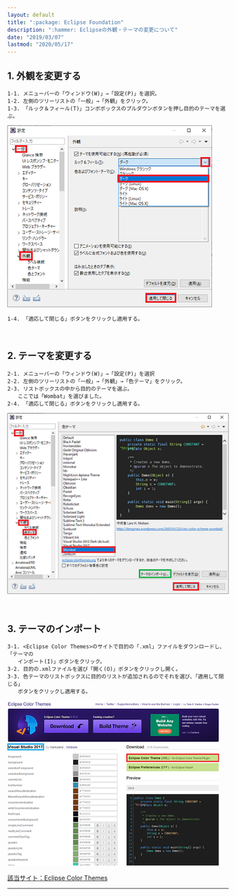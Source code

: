 ```yaml
---
layout: default
title: ":package: Eclipse Foundation"
description: ":hammer: Eclipseの外観・テーマの変更について"
date: "2019/03/07"
lastmod: "2020/05/17"
---
```


## 1. 外観を変更する

    1-1. メニューバーの「ウィンドウ(W)」→「設定(P)」を選択。
    1-2. 左側のツリーリストの「一般」→「外観」をクリック。
    1-3. 「ルック＆フィール(T)」コンボボックスのプルダウンボタンを押し目的のテーマを選ぶ。

 ![1-3](ColorThemes/eclipse1s.png)

    1-4. 「適応して閉じる」ボタンをクリックし適用する。

<br />

## 2. テーマを変更する

    2-1. メニューバーの「ウィンドウ(W)」→「設定(P)」を選択
    2-2. 左側のツリーリストの「一般」→「外観」→「色テーマ」をクリック。
    2-3. リストボックスの中から目的のテーマを選ぶ。
    　　ここでは「Wombat」を選びました。
    2-4. 「適応して閉じる」ボタンをクリックし適用する。

 ![2-3](ColorThemes/eclipse2s.png)

<br />

## 3. テーマのインポート

    3-1. <Eclipse Color Themes>のサイトで目的の「.xml」ファイルをダウンロードし、「テーマの
    　　インポート(I)」ボタンをクリック。
    3-2. 目的の.xmlファイルを選び「開く(O)」ボタンをクリックし開く。
    3-3. 色テーマのリストボックスに目的のリストが追加されるのでそれを選び、「適用して閉じる」
    　　ボタンをクリックし適用する。

 ![3-3](ColorThemes/eclipse3s.png)

[該当サイト：Eclipse Color Themes](http://www.eclipsecolorthemes.org/)

* * *
